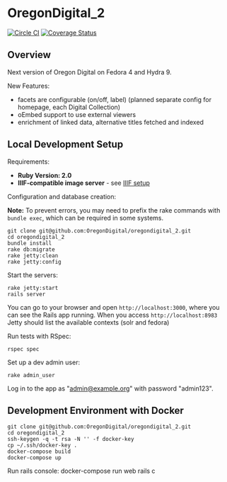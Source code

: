 OregonDigital\_2
===============

[![Circle CI](https://circleci.com/gh/OregonDigital/oregondigital_2.svg?style=svg)](https://circleci.com/gh/OregonDigital/oregondigital\_2)
[![Coverage Status](https://coveralls.io/repos/OregonDigital/oregondigital_2/badge.svg)](https://coveralls.io/r/OregonDigital/oregondigital\_2)

Overview
-----

Next version of Oregon Digital on Fedora 4 and Hydra 9. 

New Features: 
  - facets are configurable (on/off, label) (planned separate config for homepage, each Digital Collection)
  - oEmbed support to use external viewers 
  - enrichment of linked data, alternative titles fetched and indexed



Local Development Setup
-----

Requirements:

- **Ruby Version: 2.0**
- **IIIF-compatible image server** - see [IIIF setup](IIIFSetup.md)

Configuration and database creation:

**Note:** To prevent errors, you may need to prefix the rake commands with `bundle exec`, which can be required in some systems. 

    git clone git@github.com:OregonDigital/oregondigital_2.git
	cd oregondigital_2
	bundle install
	rake db:migrate
	rake jetty:clean
	rake jetty:config

Start the servers:

    rake jetty:start
	rails server

You can go to your browser and open `http://localhost:3000`, where you can see the Rails app running. When you access `http://localhost:8983` Jetty should list the available contexts (solr and fedora)

Run tests with RSpec:

    rspec spec

Set up a dev admin user:

    rake admin_user

Log in to the app as "admin@example.org" with password "admin123".

Development Environment with Docker
-----
    git clone git@github.com:OregonDigital/oregondigital_2.git
	cd oregondigital_2
	ssh-keygen -q -t rsa -N '' -f docker-key
	cp ~/.ssh/docker-key .
	docker-compose build
	docker-compose up

Run rails console:
    docker-compose run web rails c

